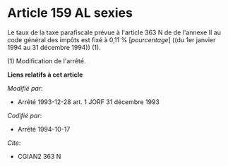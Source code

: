 # Article 159 AL sexies

Le taux de la taxe parafiscale prévue à l'article 363 N de de l'annexe II au code général des impôts est fixé à 0,11 %
[*pourcentage*] ((du 1er janvier 1994 au 31 décembre 1994)) (1).

(1) Modification de l'arrêté.

**Liens relatifs à cet article**

_Modifié par_:

  - Arrêté 1993-12-28 art. 1 JORF 31 décembre 1993

_Codifié par_:

  - Arrêté 1994-10-17

_Cite_:

  - CGIAN2 363 N
